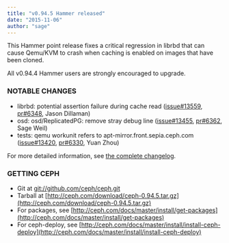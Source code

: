 ```yaml
---
title: "v0.94.5 Hammer released"
date: "2015-11-06"
author: "sage"
---
```


This Hammer point release fixes a critical regression in librbd that can cause Qemu/KVM to crash when caching is enabled on images that have been cloned.

All v0.94.4 Hammer users are strongly encouraged to upgrade.

### NOTABLE CHANGES

- librbd: potential assertion failure during cache read ([issue#13559](http://tracker.ceph.com/issues/13559), [pr#6348](http://github.com/ceph/ceph/pull/6348), Jason Dillaman)
- osd: osd/ReplicatedPG: remove stray debug line ([issue#13455](http://tracker.ceph.com/issues/13455), [pr#6362](http://github.com/ceph/ceph/pull/6362), Sage Weil)
- tests: qemu workunit refers to apt-mirror.front.sepia.ceph.com ([issue#13420](http://tracker.ceph.com/issues/13420), [pr#6330](http://github.com/ceph/ceph/pull/6330), Yuan Zhou)

For more detailed information, see [the complete changelog](http://docs.ceph.com/docs/master/_downloads/v0.94.5.txt).

### GETTING CEPH

- Git at [git://github.com/ceph/ceph.git](http://github.com/ceph/ceph)
- Tarball at [http://ceph.com/download/ceph-0.94.5.tar.gz](http://ceph.com/download/ceph-0.94.5.tar.gz)
- For packages, see [http://ceph.com/docs/master/install/get-packages](http://ceph.com/docs/master/install/get-packages)
- For ceph-deploy, see [http://ceph.com/docs/master/install/install-ceph-deploy](http://ceph.com/docs/master/install/install-ceph-deploy)
